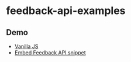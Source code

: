 # feedback-api-examples

## Demo
* [Vanilla JS](https://yarokon.github.io/feedback-api-examples/examples/vanilla-js/)
* [Embed Feedback API snippet](/examples/vanilla-js-snippet/README.md)
